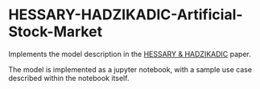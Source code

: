 # HESSARY-HADZIKADIC-Artificial-Stock-Market

Implements the model description in the [HESSARY &amp; HADZIKADIC](http://computationalsocialscience.org/wp-content/uploads/2016/11/CSSSA_2016_paper_25.pdf) paper.

The model is implemented as a jupyter notebook, with a sample use case described within the notebook itself.



